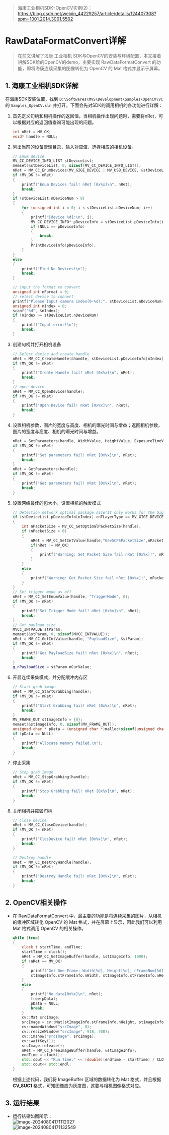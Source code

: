 >  海康⼯业相机SDK+OpenCV实例(2)：https://blog.csdn.net/weixin_44229257/article/details/124407308?spm=1001.2014.3001.5502

# RawDataFormatConvert详解

> 在前⽂讲解了海康 ⼯业相机 SDK与OpenCV的安装与环境配置，本⽂接着讲解SDK给的OpenCV的demo，主要实现 RawDataFormatConvert 的功能，即将海康连续采集的图像转化为 OpenCV 的 Mat 格式并显⽰于屏幕。

## 1. 海康⼯业相机SDK详解

在海康SDK安装位置，找到 `D:\Softwares\MVS\Development\Samples\OpenCV\VC` 的 `Samples_OpenCV.sln` 并打开，下⾯会先对SDK的调⽤相机的各功能进⾏详解：

1. ⾸先定义句柄和相机操作的返回值，当相机操作出现问题时，需要将nRet，可以根据对应的返回值查询可能出现的问题。  

   ```C++
   int nRet = MV_OK;
   void* handle = NULL;
   ```

2. 列出当前的设备管理⽬录，输⼊对应值，选择相应的相机设备。  

   ```C++
   // Enum device
   MV_CC_DEVICE_INFO_LIST stDeviceList;
   memset(&stDeviceList, 0, sizeof(MV_CC_DEVICE_INFO_LIST));
   nRet = MV_CC_EnumDevices(MV_GIGE_DEVICE | MV_USB_DEVICE, &stDeviceList);
   if (MV_OK != nRet)
   {
       printf("Enum Devices fail! nRet [0x%x]\n", nRet);
       break;
   }
   if (stDeviceList.nDeviceNum > 0)
   {
       for (unsigned int i = 0; i < stDeviceList.nDeviceNum; i++)
       {
           printf("[device %d]:\n", i);
           MV_CC_DEVICE_INFO* pDeviceInfo = stDeviceList.pDeviceInfo[i];
           if (NULL == pDeviceInfo)
           {
               break;
           }
           PrintDeviceInfo(pDeviceInfo);
       }
   }
   else
   {
       printf("Find No Devices!\n");
       break;
   }
   
   // input the format to convert
   unsigned int nFormat = 0;
   // select device to connect
   printf("Please Input camera index(0-%d):", stDeviceList.nDeviceNum-1);
   unsigned int nIndex = 0;
   scanf("%d", &nIndex);
   if (nIndex >= stDeviceList.nDeviceNum)
   {
       printf("Input error!\n");
       break;
   }
   ```

3. 创建句柄并打开相机设备  

   ```C++
   // Select device and create handle
   nRet = MV_CC_CreateHandle(&handle, stDeviceList.pDeviceInfo[nIndex]);
   if (MV_OK != nRet)
   {
       printf("Create Handle fail! nRet [0x%x]\n", nRet);
       break;
   }
   // open device
   nRet = MV_CC_OpenDevice(handle);
   if (MV_OK != nRet)
   {
       printf("Open Device fail! nRet [0x%x]\n", nRet);
       break;
   }
   ```

4. 设置相机参数，图⽚的宽度与⾼度、相机的曝光时间与增益；返回相机参数，图⽚的宽度与⾼度、相机的曝光时间与增益。  

   ```C++
   nRet = SetParameters(handle, WidthValue, HeightValue, ExposureTimeValue, GainValue);
   if (MV_OK != nRet)
   {
       printf("Set parameters fail! nRet [0x%x]\n", nRet);
       break;
   }
   nRet = GetParameters(handle);
   if (MV_OK != nRet)
   {
       printf("Get parameters fail! nRet [0x%x]\n", nRet);
       break;
   }
   ```

5. 设置⽹络最佳的包⼤⼩，设置相机的触发模式  

   ```C++
   // Detection network optimal package size(It only works for the GigE camera)
   if (stDeviceList.pDeviceInfo[nIndex]->nTLayerType == MV_GIGE_DEVICE)
   {
       int nPacketSize = MV_CC_GetOptimalPacketSize(handle);
       if (nPacketSize > 0)
       {
           nRet = MV_CC_SetIntValue(handle,"GevSCPSPacketSize",nPacketSize);
           if(nRet != MV_OK)
           {
               printf("Warning: Set Packet Size fail nRet [0x%x]!", nRet);
           }
       }
       else
       {
           printf("Warning: Get Packet Size fail nRet [0x%x]!", nPacketSize);
       }
   }
   // Set trigger mode as off
   nRet = MV_CC_SetEnumValue(handle, "TriggerMode", 0);
   if (MV_OK != nRet)
   {
       printf("Set Trigger Mode fail! nRet [0x%x]\n", nRet);
       break;
   }
   // Get payload size
   MVCC_INTVALUE stParam;
   memset(&stParam, 0, sizeof(MVCC_INTVALUE));
   nRet = MV_CC_GetIntValue(handle, "PayloadSize", &stParam);
   if (MV_OK != nRet)
   {
       printf("Get PayloadSize fail! nRet [0x%x]\n", nRet);
       break;
   }
   g_nPayloadSize = stParam.nCurValue;
   ```

6. 开启连续采集模式，并分配缓冲内存区  

   ```C++
   // Start grab image
   nRet = MV_CC_StartGrabbing(handle);
   if (MV_OK != nRet)
   {
       printf("Start Grabbing fail! nRet [0x%x]\n", nRet);
       break;
   }
   MV_FRAME_OUT stImageInfo = {0};
   memset(&stImageInfo, 0, sizeof(MV_FRAME_OUT));
   unsigned char * pData = (unsigned char *)malloc(sizeof(unsigned char) * (g_nPayloadSize));
   if (pData == NULL)
   {
       printf("Allocate memory failed.\n");
       break;
   }
   ```

7. 停⽌采集  

   ```C++
   // Stop grab image
   nRet = MV_CC_StopGrabbing(handle);
   if (MV_OK != nRet)
   {
       printf("Stop Grabbing fail! nRet [0x%x]\n", nRet);
       break;
   }
   ```

8. 关闭相机并摧毁句柄  

   ```C++
   // Close device
   nRet = MV_CC_CloseDevice(handle);
   if (MV_OK != nRet)
   {
       printf("ClosDevice fail! nRet [0x%x]\n", nRet);
       break;
   }
   
   // Destroy handle
   nRet = MV_CC_DestroyHandle(handle);
   if (MV_OK != nRet)
   {
       printf("Destroy Handle fail! nRet [0x%x]\n", nRet);
       break;
   }
   ```

## 2. OpenCV相关操作

- 在 RawDataFormatConvert 中，最主要的功能是将连续采集的图⽚，从相机的缓冲区域转化 OpenCV 的 Mat 格式，并在屏幕上显⽰，因此我们可以利⽤ Mat 格式调⽤ OpenCV 的相关操作。  

  ```C++
  while (true)
  {
      clock_t startTime, endTime;
      startTime = clock();
      nRet = MV_CC_GetImageBuffer(handle, &stImageInfo, 1000);
      if (nRet == MV_OK)
      {
          printf("Get One Frame: Width[%d], Height[%d], nFrameNum[%d]\n",
          stImageInfo.stFrameInfo.nWidth, stImageInfo.stFrameInfo.nHeight, stImageInfo.stFrameInfo.nFrameNum);
      }
      else
      {
          printf("No data[0x%x]\n", nRet);
          free(pData);
          pData = NULL;
          break;
      }
      cv::Mat srcImage;
      srcImage = cv::Mat(stImageInfo.stFrameInfo.nHeight, stImageInfo.stFrameInfo.nWidth, CV_8UC1, stImageInfo.pBufAddr);
      cv::namedWindow("srcImage", 0);
      cv::resizeWindow("srcImage", 918, 768);
      cv::imshow("srcImage", srcImage);
      cv::waitKey(1);
      srcImage.release();
      nRet = MV_CC_FreeImageBuffer(handle, &stImageInfo);
      endTime = clock();
      std::cout << "Run Time:" << (double)(endTime - startTime) / CLOCKS_PER_SEC << "s" << std::endl;
      std::cout<< std::endl;
  }
  ```

  根据上述代码，我们将 ImageBuffer 区域的数据转化为 Mat 格式，并且根据 **CV_8UC1** 格式，可知图像应为灰度图，这要与相机图像格式对应。

## 3. 运⾏结果

- 运⾏结果如图所⽰：  
  ![image-20240804171112027](images/image-20240804171112027.png)  
  ![image-20240804171132549](https://i-blog.csdnimg.cn/blog_migrate/c60ed7c61bfc0e60dc6a24e94da0e946.png)